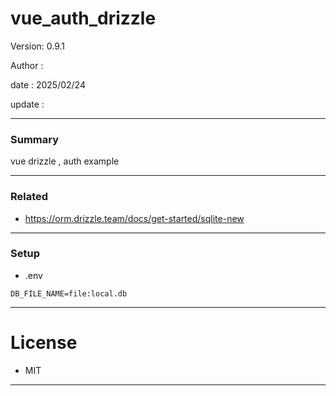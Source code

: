 # vue_auth_drizzle

 Version: 0.9.1

 Author  : 

 date    : 2025/02/24

 update  :

***
### Summary

vue drizzle , auth example

***
### Related

* https://orm.drizzle.team/docs/get-started/sqlite-new

***
### Setup
* .env

```
DB_FILE_NAME=file:local.db
```

***
# License

* MIT

***
